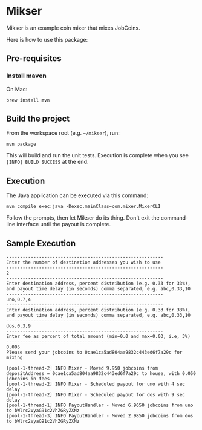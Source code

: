 # Mikser

Mikser is an example coin mixer that mixes JobCoins.

Here is how to use this package:

## Pre-requisites

### Install maven

On Mac:

`brew install mvn`

## Build the project

From the workspace root (e.g. `~/mikser`), run:

`mvn package`

This will build and run the unit tests. Execution is complete when you see
`[INFO] BUILD SUCCESS` at the end.

## Execution

The Java application can be executed via this command:

`mvn compile exec:java -Dexec.mainClass=com.mixer.MixerCLI`

Follow the prompts, then let Mikser do its thing. Don't exit the command-line interface until the payout is complete.

## Sample Execution

```
----------------------------------------------------------
Enter the number of destination addresses you wish to use
----------------------------------------------------------
2
----------------------------------------------------------
Enter destination address, percent distribution (e.g. 0.33 for 33%), and payout time delay (in seconds) comma separated, e.g. abc,0.33,10
----------------------------------------------------------
uno,0.7,4
----------------------------------------------------------
Enter destination address, percent distribution (e.g. 0.33 for 33%), and payout time delay (in seconds) comma separated, e.g. abc,0.33,10
----------------------------------------------------------
dos,0.3,9
----------------------------------------------------------
Enter fee as percent of total amount (min=0.0 and max=0.03, i.e, 3%)
----------------------------------------------------------
0.005
Please send your jobcoins to 0cae1ca5ad804aa9832c443ed6f7a29c for mixing

[pool-1-thread-2] INFO Mixer - Moved 9.950 jobcoins from depositAddress = 0cae1ca5ad804aa9832c443ed6f7a29c to house, with 0.050 jobcoins in fees
[pool-1-thread-2] INFO Mixer - Scheduled payout for uno with 4 sec delay
[pool-1-thread-2] INFO Mixer - Scheduled payout for dos with 9 sec delay
[pool-1-thread-1] INFO PayoutHandler - Moved 6.9650 jobcoins from uno to bWlrc2VyaG91c2VhZGRyZXNz 
[pool-1-thread-3] INFO PayoutHandler - Moved 2.9850 jobcoins from dos to bWlrc2VyaG91c2VhZGRyZXNz 